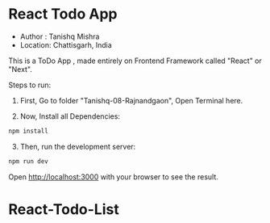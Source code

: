 # React Todo App

-   Author : Tanishq Mishra
-   Location: Chattisgarh, India

This is a ToDo App , made entirely on Frontend Framework called "React" or "Next".

Steps to run:

1. First, Go to folder "Tanishq-08-Rajnandgaon", Open Terminal here.

2. Now, Install all Dependencies:

```bash
npm install
```

3. Then, run the development server:

```bash
npm run dev
```

Open [http://localhost:3000](http://localhost:3000) with your browser to see the result.
# React-Todo-List
